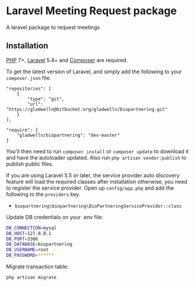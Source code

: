 # Laravel Meeting Request package
A laravel package to request meetings

## Installation

[PHP](https://php.net) 7+, [Laravel](https://laravel.com/docs/5.4) 5.4+ and [Composer](https://getcomposer.org) are required.

To get the latest version of Laravel, and simply add the following to your `composer.json` file.

```
"repositories": [
  	{
        "type": "git",
    	"url": "https://gladwelln@bitbucket.org/gladwelln/biopartnering.git"
	}
],

"require": {
	"gladwelln/biopartnering": "dev-master"
}
```

You'll then need to run `composer install` or `composer update` to download it and have the autoloader updated.
Also run `php artisan vendor:publish` to publish public files.

If you are using Laravel 5.5 or later, the service provider auto discovery feature will load the required classes after installation otherwise, you need to register the service provider.
Open up `config/app.php` and add the following to the `providers` key.

* `biopartnering\biopartnering\BioPartneringServiceProvider::class`


Update DB credentials on your .env file:

```bash
DB_CONNECTION=mysql
DB_HOST=127.0.0.1
DB_PORT=3306
DB_DATABASE=biopartnering
DB_USERNAME=root
DB_PASSWORD=******
```

Migrate transaction table:
```bash
php artisan migrate
```
